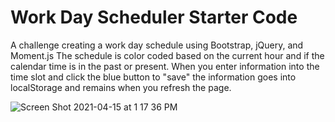 # Work Day Scheduler Starter Code
A challenge creating a work day schedule using Bootstrap, jQuery, and Moment.js
The schedule is color coded based on the current hour and if the calendar time is in the past or present.
When you enter information into the time slot and click the blue button to "save" the information goes into localStorage and remains when you refresh the page.

![Screen Shot 2021-04-15 at 1 17 36 PM](https://user-images.githubusercontent.com/77705260/114919350-bf772a80-9ded-11eb-809f-9e6d06312d83.png)
